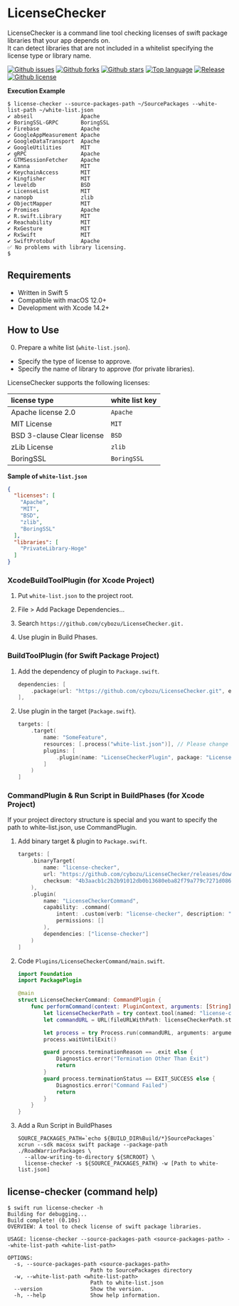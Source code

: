 # LicenseChecker

LicenseChecker is a command line tool checking licenses of swift package libraries that your app depends on.  
It can detect libraries that are not included in a whitelist specifying the license type or library name.

[![Github issues](https://img.shields.io/github/issues/cybozu/LicenseChecker)](https://github.com/cybozu/LicenseChecker/issues)
[![Github forks](https://img.shields.io/github/forks/cybozu/LicenseChecker)](https://github.com/cybozu/LicenseChecker/network/members)
[![Github stars](https://img.shields.io/github/stars/cybozu/LicenseChecker)](https://github.com/cybozu/LicenseChecker/stargazers)
[![Top language](https://img.shields.io/github/languages/top/cybozu/LicenseChecker)](https://github.com/cybozu/LicenseChecker/)
[![Release](https://img.shields.io/github/v/release/cybozu/LicenseChecker)]()
[![Github license](https://img.shields.io/github/license/cybozu/LicenseChecker)](https://github.com/cybozu/LicenseChecker/)

**Execution Example**

```shell
$ license-checker --source-packages-path ~/SourcePackages --white-list-path ~/white-list.json 
✔︎ abseil               Apache
✔︎ BoringSSL-GRPC       BoringSSL
✔︎ Firebase             Apache
✔︎ GoogleAppMeasurement Apache
✔︎ GoogleDataTransport  Apache
✔︎ GoogleUtilities      MIT
✔︎ gRPC                 Apache
✔︎ GTMSessionFetcher    Apache
✔︎ Kanna                MIT
✔︎ KeychainAccess       MIT
✔︎ Kingfisher           MIT
✔︎ leveldb              BSD
✔︎ LicenseList          MIT
✔︎ nanopb               zlib
✔︎ ObjectMapper         MIT
✔︎ Promises             Apache
✔︎ R.swift.Library      MIT
✔︎ Reachability         MIT
✔︎ RxGesture            MIT
✔︎ RxSwift              MIT
✔︎ SwiftProtobuf        Apache
✅ No problems with library licensing.
$
```

## Requirements

- Written in Swift 5
- Compatible with macOS 12.0+
- Development with Xcode 14.2+

## How to Use

0. Prepare a white list (`white-list.json`).

- Specify the type of license to approve.
- Specify the name of library to approve (for private libraries).

LicenseChecker supports the following licenses:

| license type               | white list key |
| :------------------------- | :------------- |
| Apache license 2.0         | `Apache`       |
| MIT License                | `MIT`          |
| BSD 3-clause Clear license | `BSD`          |
| zLib License               | `zlib`         |
| BoringSSL                  | `BoringSSL`    |

**Sample of `white-list.json`**

```json
{
  "licenses": [
    "Apache", 
    "MIT", 
    "BSD",  
    "zlib",
    "BoringSSL"
  ],
  "libraries": [
    "PrivateLibrary-Hoge"
  ]
}
```

### XcodeBuildToolPlugin (for Xcode Project)

1. Put `white-list.json` to the project root.

2. File > Add Package Dependencies…

3. Search `https://github.com/cybozu/LicenseChecker.git.`

4. Use plugin in Build Phases.

### BuildToolPlugin (for Swift Package Project)

1. Add the dependency of plugin to `Package.swift`.

   ```swift
   dependencies: [
       .package(url: "https://github.com/cybozu/LicenseChecker.git", exact: "1.2.0")
   ],
   ```

2. Use plugin in the target (`Package.swift`).

   ```swift
   targets: [
       .target(
           name: "SomeFeature",
           resources: [.process("white-list.json")], // Please change accordingly.
           plugins: [
               .plugin(name: "LicenseCheckerPlugin", package: "LicenseChecker")
           ]
       )
   ]
   ```

### CommandPlugin & Run Script in BuildPhases (for Xcode Project)

If your project directory structure is special and you want to specify the path to white-list.json, use CommandPlugin.

1. Add binary target & plugin to `Package.swift`.

   ```swift
   targets: [
       .binaryTarget(
           name: "license-checker",
           url: "https://github.com/cybozu/LicenseChecker/releases/download/1.2.0/license-checker-macos.artifactbundle.zip",
           checksum: "4b3aacb1c2b2b91012db0b13680eba82f79a779c7271d086e12028901ada71b5"
       ),
       .plugin(
           name: "LicenseCheckerCommand",
           capability: .command(
               intent: .custom(verb: "license-checker", description: "Run LicenseChecker"),
               permissions: []
           ),
           dependencies: ["license-checker"]
       )
   ]
   ```

2. Code `Plugins/LicenseCheckerCommand/main.swift`.

   ```swift
   import Foundation
   import PackagePlugin
   
   @main
   struct LicenseCheckerCommand: CommandPlugin {
       func performCommand(context: PluginContext, arguments: [String]) async throws {
           let licenseCheckerPath = try context.tool(named: "license-checker").path
           let commandURL = URL(fileURLWithPath: licenseCheckerPath.string, isDirectory: false)
   
           let process = try Process.run(commandURL, arguments: arguments)
           process.waitUntilExit()
   
           guard process.terminationReason == .exit else {
               Diagnostics.error("Termination Other Than Exit")
               return
           }
           guard process.terminationStatus == EXIT_SUCCESS else {
               Diagnostics.error("Command Failed")
               return
           }
       }
   }
   ```

3. Add a Run Script in BuildPhases
   
   ```shell
   SOURCE_PACKAGES_PATH=`echo ${BUILD_DIR%Build/*}SourcePackages`
   xcrun --sdk macosx swift package --package-path ./RoadWarriorPackages \
     --allow-writing-to-directory ${SRCROOT} \
     license-checker -s ${SOURCE_PACKAGES_PATH} -w [Path to white-list.json]
   ```

## license-checker (command help)

```shell
$ swift run license-checker -h
Building for debugging...
Build complete! (0.10s)
OVERVIEW: A tool to check license of swift package libraries.

USAGE: license-checker --source-packages-path <source-packages-path> --white-list-path <white-list-path>

OPTIONS:
  -s, --source-packages-path <source-packages-path>
                          Path to SourcePackages directory
  -w, --white-list-path <white-list-path>
                          Path to white-list.json
  --version               Show the version.
  -h, --help              Show help information.
```
